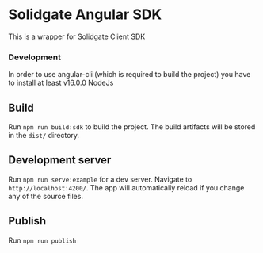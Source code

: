 # Solidgate Angular SDK

This is a wrapper for Solidgate Client SDK

### Development

In order to use angular-cli (which is required to build the project) you have to install at least v16.0.0 NodeJs

## Build

Run `npm run build:sdk` to build the project. The build artifacts will be stored in the `dist/` directory.

## Development server

Run `npm run serve:example` for a dev server. Navigate to `http://localhost:4200/`. The app will automatically reload if you change any of the source files.

## Publish

Run `npm run publish`
